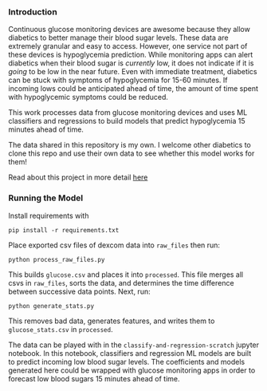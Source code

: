 ### Introduction
Continuous glucose monitoring devices are awesome because they allow diabetics to better manage their blood sugar levels. These data are extremely granular and easy to access. However, one service not part of these devices is hypoglycemia prediction. While monitoring apps can alert diabetics when their blood sugar is *currently* low, it does not indicate if it is *going* to be low in the near future. Even with immediate treatment, diabetics can be stuck with symptoms of hypoglycemia for 15-60 minutes. If incoming lows could be anticipated ahead of time, the amount of time spent with hypoglycemic symptoms could be reduced. 

This work processes data from glucose monitoring devices and uses ML classifiers and regressions to build models that predict hypoglycemia 15 minutes ahead of time.

The data shared in this repository is my own. I welcome other diabetics to clone this repo and use their own data to see whether this model works for them!

Read about this project in more detail [here](https://josh-tollefson.github.io/2021-10-19-glucose-monitoring/)

### Running the Model
Install requirements with 
```
pip install -r requirements.txt
```
Place exported csv files of dexcom data into `raw_files` then run:
```
python process_raw_files.py
```
This builds `glucose.csv` and places it into `processed`. This file merges all csvs in `raw_files`, sorts the data, and determines the time difference between successive data points. Next, run:
```
python generate_stats.py
```
This removes bad data, generates features, and writes them to `glucose_stats.csv` in `processed`. 

The data can be played with in the `classify-and-regression-scratch` jupyter notebook. In this notebook, classifiers and regression ML models are built to predict incoming low blood sugar levels. The coefficients and models generated here could be wrapped with glucose monitoring apps in order to forecast low blood sugars 15 minutes ahead of time.